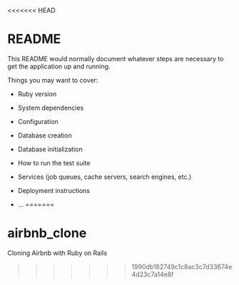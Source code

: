 <<<<<<< HEAD
# README

This README would normally document whatever steps are necessary to get the
application up and running.

Things you may want to cover:

* Ruby version

* System dependencies

* Configuration

* Database creation

* Database initialization

* How to run the test suite

* Services (job queues, cache servers, search engines, etc.)

* Deployment instructions

* ...
=======
# airbnb_clone
Cloning Airbnb with Ruby on Rails
>>>>>>> 1990db182749c1c8ac3c7d33674e4d23c7a14e8f
